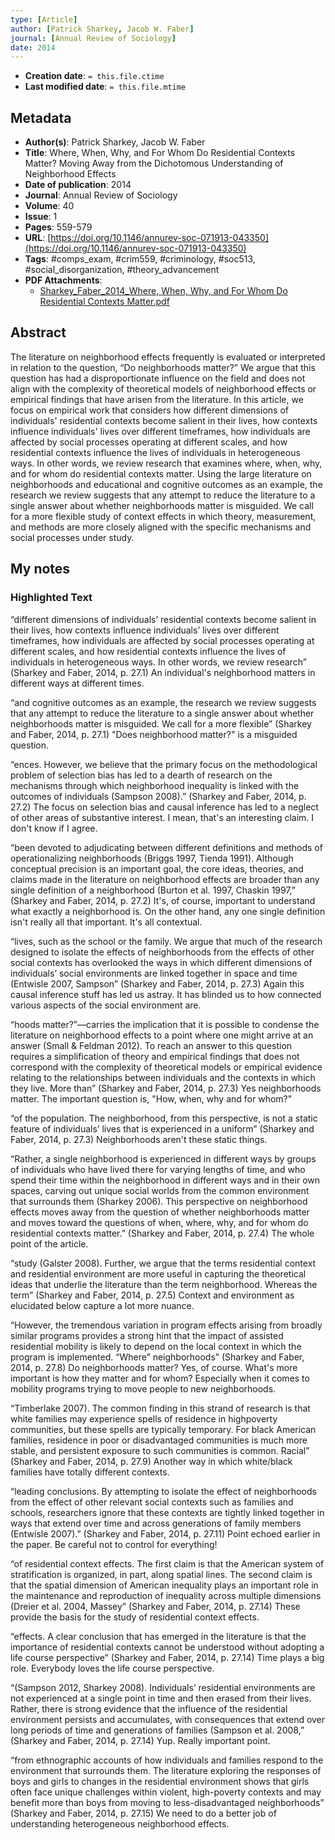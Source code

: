 ```yaml
---
type: [Article]
author: [Patrick Sharkey, Jacob W. Faber]
journal: [Annual Review of Sociology]
date: 2014
---
```


* **Creation date**: `= this.file.ctime`
* **Last modified date**: `= this.file.mtime`

## Metadata

* **Author(s)**: Patrick Sharkey, Jacob W. Faber
* **Title**: Where, When, Why, and For Whom Do Residential Contexts Matter? Moving Away from the Dichotomous Understanding of Neighborhood Effects
* **Date of publication**: 2014
* **Journal**: Annual Review of Sociology
* **Volume**: 40
* **Issue**: 1
* **Pages**: 559-579
* **URL**: [https://doi.org/10.1146/annurev-soc-071913-043350](https://doi.org/10.1146/annurev-soc-071913-043350)
* **Tags**: #comps_exam, #crim559, #criminology, #soc513, #social_disorganization, #theory_advancement
* **PDF Attachments**:
  * [Sharkey_Faber_2014_Where, When, Why, and For Whom Do Residential Contexts Matter.pdf](zotero://open-pdf/library/items/X5R3JQVK)

## Abstract

The literature on neighborhood effects frequently is evaluated or interpreted in relation to the question, “Do neighborhoods matter?” We argue that this question has had a disproportionate influence on the field and does not align with the complexity of theoretical models of neighborhood effects or empirical findings that have arisen from the literature. In this article, we focus on empirical work that considers how different dimensions of individuals' residential contexts become salient in their lives, how contexts influence individuals' lives over different timeframes, how individuals are affected by social processes operating at different scales, and how residential contexts influence the lives of individuals in heterogeneous ways. In other words, we review research that examines where, when, why, and for whom do residential contexts matter. Using the large literature on neighborhoods and educational and cognitive outcomes as an example, the research we review suggests that any attempt to reduce the literature to a single answer about whether neighborhoods matter is misguided. We call for a more flexible study of context effects in which theory, measurement, and methods are more closely aligned with the specific mechanisms and social processes under study.

## My notes

### Highlighted Text

<span class="highlight" data-annotation="%7B%22attachmentURI%22%3A%22http%3A%2F%2Fzotero.org%2Fusers%2F8411795%2Fitems%2FX5R3JQVK%22%2C%22annotationKey%22%3A%22W8XWD6A7%22%2C%22color%22%3A%22%23ffff00%22%2C%22pageLabel%22%3A%2227.1%22%2C%22position%22%3A%7B%22pageIndex%22%3A0%2C%22rects%22%3A%5B%5B264.18%2C217.252%2C539.58%2C277.939%5D%5D%7D%2C%22citationItem%22%3A%7B%22uris%22%3A%5B%22http%3A%2F%2Fzotero.org%2Fusers%2F8411795%2Fitems%2FJI4NLE7P%22%5D%2C%22locator%22%3A%2227.1%22%7D%7D">“different dimensions of individuals’ residential contexts become salient in their lives, how contexts influence individuals’ lives over different timeframes, how individuals are affected by social processes operating at different scales, and how residential contexts influence the lives of individuals in heterogeneous ways. In other words, we review research”</span> <span class="citation" data-citation="%7B%22citationItems%22%3A%5B%7B%22uris%22%3A%5B%22http%3A%2F%2Fzotero.org%2Fusers%2F8411795%2Fitems%2FJI4NLE7P%22%5D%2C%22locator%22%3A%2227.1%22%7D%5D%2C%22properties%22%3A%7B%7D%7D">(<span class="citation-item">Sharkey and Faber, 2014, p. 27.1</span>)</span> An individual's neighborhood matters in different ways at different times.

<span class="highlight" data-annotation="%7B%22attachmentURI%22%3A%22http%3A%2F%2Fzotero.org%2Fusers%2F8411795%2Fitems%2FX5R3JQVK%22%2C%22annotationKey%22%3A%225IW2DJ8N%22%2C%22color%22%3A%22%23ffff00%22%2C%22pageLabel%22%3A%2227.1%22%2C%22position%22%3A%7B%22pageIndex%22%3A0%2C%22rects%22%3A%5B%5B268.77%2C160.644%2C543.15%2C195.833%5D%5D%7D%2C%22citationItem%22%3A%7B%22uris%22%3A%5B%22http%3A%2F%2Fzotero.org%2Fusers%2F8411795%2Fitems%2FJI4NLE7P%22%5D%2C%22locator%22%3A%2227.1%22%7D%7D">“and cognitive outcomes as an example, the research we review suggests that any attempt to reduce the literature to a single answer about whether neighborhoods matter is misguided. We call for a more flexible”</span> <span class="citation" data-citation="%7B%22citationItems%22%3A%5B%7B%22uris%22%3A%5B%22http%3A%2F%2Fzotero.org%2Fusers%2F8411795%2Fitems%2FJI4NLE7P%22%5D%2C%22locator%22%3A%2227.1%22%7D%5D%2C%22properties%22%3A%7B%7D%7D">(<span class="citation-item">Sharkey and Faber, 2014, p. 27.1</span>)</span> "Does neighborhood matter?" is a misguided question.

<span class="highlight" data-annotation="%7B%22attachmentURI%22%3A%22http%3A%2F%2Fzotero.org%2Fusers%2F8411795%2Fitems%2FX5R3JQVK%22%2C%22annotationKey%22%3A%22PEVYFM59%22%2C%22color%22%3A%22%23ffff00%22%2C%22pageLabel%22%3A%2227.2%22%2C%22position%22%3A%7B%22pageIndex%22%3A1%2C%22rects%22%3A%5B%5B347.82%2C350.867%2C525.81%2C426.854%5D%5D%7D%2C%22citationItem%22%3A%7B%22uris%22%3A%5B%22http%3A%2F%2Fzotero.org%2Fusers%2F8411795%2Fitems%2FJI4NLE7P%22%5D%2C%22locator%22%3A%2227.2%22%7D%7D">“ences. However, we believe that the primary focus on the methodological problem of selection bias has led to a dearth of research on the mechanisms through which neighborhood inequality is linked with the outcomes of individuals (Sampson 2008).”</span> <span class="citation" data-citation="%7B%22citationItems%22%3A%5B%7B%22uris%22%3A%5B%22http%3A%2F%2Fzotero.org%2Fusers%2F8411795%2Fitems%2FJI4NLE7P%22%5D%2C%22locator%22%3A%2227.2%22%7D%5D%2C%22properties%22%3A%7B%7D%7D">(<span class="citation-item">Sharkey and Faber, 2014, p. 27.2</span>)</span> The focus on selection bias and causal inference has led to a neglect of other areas of substantive interest. I mean, that's an interesting claim. I don't know if I agree.

<span class="highlight" data-annotation="%7B%22attachmentURI%22%3A%22http%3A%2F%2Fzotero.org%2Fusers%2F8411795%2Fitems%2FX5R3JQVK%22%2C%22annotationKey%22%3A%22FIA2QMQD%22%2C%22color%22%3A%22%23ffff00%22%2C%22pageLabel%22%3A%2227.2%22%2C%22position%22%3A%7B%22pageIndex%22%3A1%2C%22rects%22%3A%5B%5B346.8%2C218.782%2C529.38%2C312.108%5D%5D%7D%2C%22citationItem%22%3A%7B%22uris%22%3A%5B%22http%3A%2F%2Fzotero.org%2Fusers%2F8411795%2Fitems%2FJI4NLE7P%22%5D%2C%22locator%22%3A%2227.2%22%7D%7D">“been devoted to adjudicating between different definitions and methods of operationalizing neighborhoods (Briggs 1997, Tienda 1991). Although conceptual precision is an important goal, the core ideas, theories, and claims made in the literature on neighborhood effects are broader than any single definition of a neighborhood (Burton et al. 1997, Chaskin 1997,”</span> <span class="citation" data-citation="%7B%22citationItems%22%3A%5B%7B%22uris%22%3A%5B%22http%3A%2F%2Fzotero.org%2Fusers%2F8411795%2Fitems%2FJI4NLE7P%22%5D%2C%22locator%22%3A%2227.2%22%7D%5D%2C%22properties%22%3A%7B%7D%7D">(<span class="citation-item">Sharkey and Faber, 2014, p. 27.2</span>)</span> It's, of course, important to understand what exactly a neighborhood is. On the other hand, any one single definition isn't really all that important. It's all contextual.

<span class="highlight" data-annotation="%7B%22attachmentURI%22%3A%22http%3A%2F%2Fzotero.org%2Fusers%2F8411795%2Fitems%2FX5R3JQVK%22%2C%22annotationKey%22%3A%22DCS373KL%22%2C%22color%22%3A%22%23ffff00%22%2C%22pageLabel%22%3A%2227.3%22%2C%22position%22%3A%7B%22pageIndex%22%3A2%2C%22rects%22%3A%5B%5B84.369%2C540.238%2C268.843%2C625.47%5D%5D%7D%2C%22citationItem%22%3A%7B%22uris%22%3A%5B%22http%3A%2F%2Fzotero.org%2Fusers%2F8411795%2Fitems%2FJI4NLE7P%22%5D%2C%22locator%22%3A%2227.3%22%7D%7D">“lives, such as the school or the family. We argue that much of the research designed to isolate the effects of neighborhoods from the effects of other social contexts has overlooked the ways in which different dimensions of individuals’ social environments are linked together in space and time (Entwisle 2007, Sampson”</span> <span class="citation" data-citation="%7B%22citationItems%22%3A%5B%7B%22uris%22%3A%5B%22http%3A%2F%2Fzotero.org%2Fusers%2F8411795%2Fitems%2FJI4NLE7P%22%5D%2C%22locator%22%3A%2227.3%22%7D%5D%2C%22properties%22%3A%7B%7D%7D">(<span class="citation-item">Sharkey and Faber, 2014, p. 27.3</span>)</span> Again this causal inference stuff has led us astray. It has blinded us to how connected various aspects of the social environment are.

<span class="highlight" data-annotation="%7B%22attachmentURI%22%3A%22http%3A%2F%2Fzotero.org%2Fusers%2F8411795%2Fitems%2FX5R3JQVK%22%2C%22annotationKey%22%3A%22NSVG5FTI%22%2C%22color%22%3A%22%23ffff00%22%2C%22pageLabel%22%3A%2227.3%22%2C%22position%22%3A%7B%22pageIndex%22%3A2%2C%22rects%22%3A%5B%5B80.871%2C364.53%2C265.783%2C481.232%5D%5D%7D%2C%22citationItem%22%3A%7B%22uris%22%3A%5B%22http%3A%2F%2Fzotero.org%2Fusers%2F8411795%2Fitems%2FJI4NLE7P%22%5D%2C%22locator%22%3A%2227.3%22%7D%7D">“hoods matter?”—carries the implication that it is possible to condense the literature on neighborhood effects to a point where one might arrive at an answer (Small &amp; Feldman 2012). To reach an answer to this question requires a simplification of theory and empirical findings that does not correspond with the complexity of theoretical models or empirical evidence relating to the relationships between individuals and the contexts in which they live. More than”</span> <span class="citation" data-citation="%7B%22citationItems%22%3A%5B%7B%22uris%22%3A%5B%22http%3A%2F%2Fzotero.org%2Fusers%2F8411795%2Fitems%2FJI4NLE7P%22%5D%2C%22locator%22%3A%2227.3%22%7D%5D%2C%22properties%22%3A%7B%7D%7D">(<span class="citation-item">Sharkey and Faber, 2014, p. 27.3</span>)</span> Yes neighborhoods matter. The important question is, "How, when, why and for whom?"

<span class="highlight" data-annotation="%7B%22attachmentURI%22%3A%22http%3A%2F%2Fzotero.org%2Fusers%2F8411795%2Fitems%2FX5R3JQVK%22%2C%22annotationKey%22%3A%22KQJ6WI2W%22%2C%22color%22%3A%22%23ffff00%22%2C%22pageLabel%22%3A%2227.3%22%2C%22position%22%3A%7B%22pageIndex%22%3A2%2C%22rects%22%3A%5B%5B274.963%2C204.993%2C455.503%2C241.709%5D%5D%7D%2C%22citationItem%22%3A%7B%22uris%22%3A%5B%22http%3A%2F%2Fzotero.org%2Fusers%2F8411795%2Fitems%2FJI4NLE7P%22%5D%2C%22locator%22%3A%2227.3%22%7D%7D">“of the population. The neighborhood, from this perspective, is not a static feature of individuals’ lives that is experienced in a uniform”</span> <span class="citation" data-citation="%7B%22citationItems%22%3A%5B%7B%22uris%22%3A%5B%22http%3A%2F%2Fzotero.org%2Fusers%2F8411795%2Fitems%2FJI4NLE7P%22%5D%2C%22locator%22%3A%2227.3%22%7D%5D%2C%22properties%22%3A%7B%7D%7D">(<span class="citation-item">Sharkey and Faber, 2014, p. 27.3</span>)</span> Neighborhoods aren't these static things.

<span class="highlight" data-annotation="%7B%22attachmentURI%22%3A%22http%3A%2F%2Fzotero.org%2Fusers%2F8411795%2Fitems%2FX5R3JQVK%22%2C%22annotationKey%22%3A%22IDZTBDB5%22%2C%22color%22%3A%22%23ffff00%22%2C%22pageLabel%22%3A%2227.4%22%2C%22position%22%3A%7B%22pageIndex%22%3A3%2C%22rects%22%3A%5B%5B154.749%2C531.497%2C337.911%2C671.364%5D%5D%7D%2C%22citationItem%22%3A%7B%22uris%22%3A%5B%22http%3A%2F%2Fzotero.org%2Fusers%2F8411795%2Fitems%2FJI4NLE7P%22%5D%2C%22locator%22%3A%2227.4%22%7D%7D">“Rather, a single neighborhood is experienced in different ways by groups of individuals who have lived there for varying lengths of time, and who spend their time within the neighborhood in different ways and in their own spaces, carving out unique social worlds from the common environment that surrounds them (Sharkey 2006). This perspective on neighborhood effects moves away from the question of whether neighborhoods matter and moves toward the questions of when, where, why, and for whom do residential contexts matter.”</span> <span class="citation" data-citation="%7B%22citationItems%22%3A%5B%7B%22uris%22%3A%5B%22http%3A%2F%2Fzotero.org%2Fusers%2F8411795%2Fitems%2FJI4NLE7P%22%5D%2C%22locator%22%3A%2227.4%22%7D%5D%2C%22properties%22%3A%7B%7D%7D">(<span class="citation-item">Sharkey and Faber, 2014, p. 27.4</span>)</span> The whole point of the article.

<span class="highlight" data-annotation="%7B%22attachmentURI%22%3A%22http%3A%2F%2Fzotero.org%2Fusers%2F8411795%2Fitems%2FX5R3JQVK%22%2C%22annotationKey%22%3A%22WWP7XTKZ%22%2C%22color%22%3A%22%23ffff00%22%2C%22pageLabel%22%3A%2227.5%22%2C%22position%22%3A%7B%22pageIndex%22%3A4%2C%22rects%22%3A%5B%5B83.057%2C563.404%2C266.657%2C627.219%5D%5D%7D%2C%22citationItem%22%3A%7B%22uris%22%3A%5B%22http%3A%2F%2Fzotero.org%2Fusers%2F8411795%2Fitems%2FJI4NLE7P%22%5D%2C%22locator%22%3A%2227.5%22%7D%7D">“study (Galster 2008). Further, we argue that the terms residential context and residential environment are more useful in capturing the theoretical ideas that underlie the literature than the term neighborhood. Whereas the term”</span> <span class="citation" data-citation="%7B%22citationItems%22%3A%5B%7B%22uris%22%3A%5B%22http%3A%2F%2Fzotero.org%2Fusers%2F8411795%2Fitems%2FJI4NLE7P%22%5D%2C%22locator%22%3A%2227.5%22%7D%5D%2C%22properties%22%3A%7B%7D%7D">(<span class="citation-item">Sharkey and Faber, 2014, p. 27.5</span>)</span> Context and environment as elucidated below capture a lot more nuance.

<span class="highlight" data-annotation="%7B%22attachmentURI%22%3A%22http%3A%2F%2Fzotero.org%2Fusers%2F8411795%2Fitems%2FX5R3JQVK%22%2C%22annotationKey%22%3A%2289B3E43R%22%2C%22color%22%3A%22%23ffff00%22%2C%22pageLabel%22%3A%2227.8%22%2C%22position%22%3A%7B%22pageIndex%22%3A7%2C%22rects%22%3A%5B%5B347.091%2C134.623%2C528.506%2C207.616%5D%5D%7D%2C%22citationItem%22%3A%7B%22uris%22%3A%5B%22http%3A%2F%2Fzotero.org%2Fusers%2F8411795%2Fitems%2FJI4NLE7P%22%5D%2C%22locator%22%3A%2227.8%22%7D%7D">“However, the tremendous variation in program effects arising from broadly similar programs provides a strong hint that the impact of assisted residential mobility is likely to depend on the local context in which the program is implemented. “Where” neighborhoods”</span> <span class="citation" data-citation="%7B%22citationItems%22%3A%5B%7B%22uris%22%3A%5B%22http%3A%2F%2Fzotero.org%2Fusers%2F8411795%2Fitems%2FJI4NLE7P%22%5D%2C%22locator%22%3A%2227.8%22%7D%5D%2C%22properties%22%3A%7B%7D%7D">(<span class="citation-item">Sharkey and Faber, 2014, p. 27.8</span>)</span> Do neighborhoods matter? Yes, of course. What's more important is how they matter and for whom? Especially when it comes to mobility programs trying to move people to new neighborhoods.

<span class="highlight" data-annotation="%7B%22attachmentURI%22%3A%22http%3A%2F%2Fzotero.org%2Fusers%2F8411795%2Fitems%2FX5R3JQVK%22%2C%22annotationKey%22%3A%22C4BH5C73%22%2C%22color%22%3A%22%23ffff00%22%2C%22pageLabel%22%3A%2227.9%22%2C%22position%22%3A%7B%22pageIndex%22%3A8%2C%22rects%22%3A%5B%5B272.34%2C529.748%2C459.437%2C625.47%5D%5D%7D%2C%22citationItem%22%3A%7B%22uris%22%3A%5B%22http%3A%2F%2Fzotero.org%2Fusers%2F8411795%2Fitems%2FJI4NLE7P%22%5D%2C%22locator%22%3A%2227.9%22%7D%7D">“Timberlake 2007). The common finding in this strand of research is that white families may experience spells of residence in highpoverty communities, but these spells are typically temporary. For black American families, residence in poor or disadvantaged communities is much more stable, and persistent exposure to such communities is common. Racial”</span> <span class="citation" data-citation="%7B%22citationItems%22%3A%5B%7B%22uris%22%3A%5B%22http%3A%2F%2Fzotero.org%2Fusers%2F8411795%2Fitems%2FJI4NLE7P%22%5D%2C%22locator%22%3A%2227.9%22%7D%5D%2C%22properties%22%3A%7B%7D%7D">(<span class="citation-item">Sharkey and Faber, 2014, p. 27.9</span>)</span> Another way in which white/black families have totally different contexts.

<span class="highlight" data-annotation="%7B%22attachmentURI%22%3A%22http%3A%2F%2Fzotero.org%2Fusers%2F8411795%2Fitems%2FX5R3JQVK%22%2C%22annotationKey%22%3A%22AEDKASFJ%22%2C%22color%22%3A%22%23ffff00%22%2C%22pageLabel%22%3A%2227.11%22%2C%22position%22%3A%7B%22pageIndex%22%3A10%2C%22rects%22%3A%5B%5B80.871%2C114.517%2C265.783%2C198.437%5D%5D%7D%2C%22citationItem%22%3A%7B%22uris%22%3A%5B%22http%3A%2F%2Fzotero.org%2Fusers%2F8411795%2Fitems%2FJI4NLE7P%22%5D%2C%22locator%22%3A%2227.11%22%7D%7D">“leading conclusions. By attempting to isolate the effect of neighborhoods from the effect of other relevant social contexts such as families and schools, researchers ignore that these contexts are tightly linked together in ways that extend over time and across generations of family members (Entwisle 2007).”</span> <span class="citation" data-citation="%7B%22citationItems%22%3A%5B%7B%22uris%22%3A%5B%22http%3A%2F%2Fzotero.org%2Fusers%2F8411795%2Fitems%2FJI4NLE7P%22%5D%2C%22locator%22%3A%2227.11%22%7D%5D%2C%22properties%22%3A%7B%7D%7D">(<span class="citation-item">Sharkey and Faber, 2014, p. 27.11</span>)</span> Point echoed earlier in the paper. Be careful not to control for everything!

<span class="highlight" data-annotation="%7B%22attachmentURI%22%3A%22http%3A%2F%2Fzotero.org%2Fusers%2F8411795%2Fitems%2FX5R3JQVK%22%2C%22annotationKey%22%3A%222KP8XMZ9%22%2C%22color%22%3A%22%23ffff00%22%2C%22pageLabel%22%3A%2227.14%22%2C%22position%22%3A%7B%22pageIndex%22%3A13%2C%22rects%22%3A%5B%5B157.371%2C326.503%2C343.157%2C409.55%5D%5D%7D%2C%22citationItem%22%3A%7B%22uris%22%3A%5B%22http%3A%2F%2Fzotero.org%2Fusers%2F8411795%2Fitems%2FJI4NLE7P%22%5D%2C%22locator%22%3A%2227.14%22%7D%7D">“of residential context effects. The first claim is that the American system of stratification is organized, in part, along spatial lines. The second claim is that the spatial dimension of American inequality plays an important role in the maintenance and reproduction of inequality across multiple dimensions (Dreier et al. 2004, Massey”</span> <span class="citation" data-citation="%7B%22citationItems%22%3A%5B%7B%22uris%22%3A%5B%22http%3A%2F%2Fzotero.org%2Fusers%2F8411795%2Fitems%2FJI4NLE7P%22%5D%2C%22locator%22%3A%2227.14%22%7D%5D%2C%22properties%22%3A%7B%7D%7D">(<span class="citation-item">Sharkey and Faber, 2014, p. 27.14</span>)</span> These provide the basis for the study of residential context effects.

<span class="highlight" data-annotation="%7B%22attachmentURI%22%3A%22http%3A%2F%2Fzotero.org%2Fusers%2F8411795%2Fitems%2FX5R3JQVK%22%2C%22annotationKey%22%3A%22NBF5B93L%22%2C%22color%22%3A%22%23ffff00%22%2C%22pageLabel%22%3A%2227.14%22%2C%22position%22%3A%7B%22pageIndex%22%3A13%2C%22rects%22%3A%5B%5B344.469%2C291.536%2C529.38%2C338.742%5D%5D%7D%2C%22citationItem%22%3A%7B%22uris%22%3A%5B%22http%3A%2F%2Fzotero.org%2Fusers%2F8411795%2Fitems%2FJI4NLE7P%22%5D%2C%22locator%22%3A%2227.14%22%7D%7D">“effects. A clear conclusion that has emerged in the literature is that the importance of residential contexts cannot be understood without adopting a life course perspective”</span> <span class="citation" data-citation="%7B%22citationItems%22%3A%5B%7B%22uris%22%3A%5B%22http%3A%2F%2Fzotero.org%2Fusers%2F8411795%2Fitems%2FJI4NLE7P%22%5D%2C%22locator%22%3A%2227.14%22%7D%5D%2C%22properties%22%3A%7B%7D%7D">(<span class="citation-item">Sharkey and Faber, 2014, p. 27.14</span>)</span> Time plays a big role. Everybody loves the life course perspective.

<span class="highlight" data-annotation="%7B%22attachmentURI%22%3A%22http%3A%2F%2Fzotero.org%2Fusers%2F8411795%2Fitems%2FX5R3JQVK%22%2C%22annotationKey%22%3A%22EYZTJLNW%22%2C%22color%22%3A%22%23ffff00%22%2C%22pageLabel%22%3A%2227.14%22%2C%22position%22%3A%7B%22pageIndex%22%3A13%2C%22rects%22%3A%5B%5B347.091%2C146.424%2C532.877%2C241.272%5D%5D%7D%2C%22citationItem%22%3A%7B%22uris%22%3A%5B%22http%3A%2F%2Fzotero.org%2Fusers%2F8411795%2Fitems%2FJI4NLE7P%22%5D%2C%22locator%22%3A%2227.14%22%7D%7D">“(Sampson 2012, Sharkey 2008). Individuals’ residential environments are not experienced at a single point in time and then erased from their lives. Rather, there is strong evidence that the influence of the residential environment persists and accumulates, with consequences that extend over long periods of time and generations of families (Sampson et al. 2008,”</span> <span class="citation" data-citation="%7B%22citationItems%22%3A%5B%7B%22uris%22%3A%5B%22http%3A%2F%2Fzotero.org%2Fusers%2F8411795%2Fitems%2FJI4NLE7P%22%5D%2C%22locator%22%3A%2227.14%22%7D%5D%2C%22properties%22%3A%7B%7D%7D">(<span class="citation-item">Sharkey and Faber, 2014, p. 27.14</span>)</span> Yup. Really important point.

<span class="highlight" data-annotation="%7B%22attachmentURI%22%3A%22http%3A%2F%2Fzotero.org%2Fusers%2F8411795%2Fitems%2FX5R3JQVK%22%2C%22annotationKey%22%3A%22WLFCQP9W%22%2C%22color%22%3A%22%23ffff00%22%2C%22pageLabel%22%3A%2227.15%22%2C%22position%22%3A%7B%22pageIndex%22%3A14%2C%22rects%22%3A%5B%5B83.494%2C434.901%2C265.783%2C529.311%5D%5D%7D%2C%22citationItem%22%3A%7B%22uris%22%3A%5B%22http%3A%2F%2Fzotero.org%2Fusers%2F8411795%2Fitems%2FJI4NLE7P%22%5D%2C%22locator%22%3A%2227.15%22%7D%7D">“from ethnographic accounts of how individuals and families respond to the environment that surrounds them. The literature exploring the responses of boys and girls to changes in the residential environment shows that girls often face unique challenges within violent, high-poverty contexts and may benefit more than boys from moving to less-disadvantaged neighborhoods”</span> <span class="citation" data-citation="%7B%22citationItems%22%3A%5B%7B%22uris%22%3A%5B%22http%3A%2F%2Fzotero.org%2Fusers%2F8411795%2Fitems%2FJI4NLE7P%22%5D%2C%22locator%22%3A%2227.15%22%7D%5D%2C%22properties%22%3A%7B%7D%7D">(<span class="citation-item">Sharkey and Faber, 2014, p. 27.15</span>)</span> We need to do a better job of understanding heterogeneous neighborhood effects.

